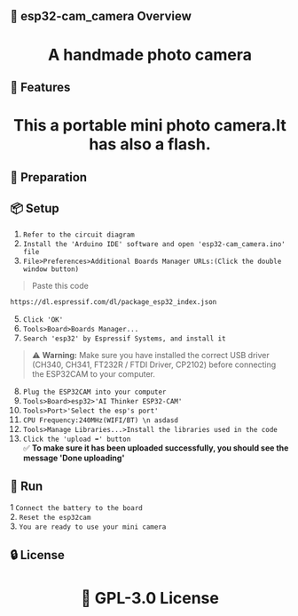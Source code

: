 <!-- Proje-Resmi -->

## 👀 esp32-cam_camera Overview  
<h1 align="center">A handmade photo camera</h1>  


## 🚀 Features  
<h1 align="center">This a portable mini photo camera.It has also a flash.</h1>  


## 🔎 Preparation


## 📦 Setup 
1. `Refer to the circuit diagram`
2. `Install the 'Arduino IDE' software and open 'esp32-cam_camera.ino' file`
4. `File>Preferences>Additional Boards Manager URLs:(Click the double window button)`
>Paste this code  
```bash
https://dl.espressif.com/dl/package_esp32_index.json
```
5. `Click 'OK'`  
6. `Tools>Board>Boards Manager...`  
7. `Search 'esp32' by Espressif Systems, and install it` 
> ⚠️ **Warning:** Make sure you have installed the correct USB driver (CH340, CH341, FT232R / FTDI Driver, CP2102) before connecting the ESP32CAM to your computer.
8. `Plug the ESP32CAM into your computer`
9. `Tools>Board>esp32>'AI Thinker ESP32-CAM'`
9. `Tools>Port>'Select the esp's port'`
10. `CPU Frequency:240MHz(WIFI/BT) \n
     asdasd`
10. `Tools>Manage Libraries...>Install the libraries used in the code`
11. `Click the 'upload ➡️' button`  
✅ **To make sure it has been uploaded successfully, you should see the message 'Done uploading'** 


## 🎉 Run  
1 `Connect the battery to the board`  
2. `Reset the esp32cam`  
3. `You are ready to use your mini camera`  


## 🔒 License  
<h1 align="center">📜 GPL-3.0 License</h1>
